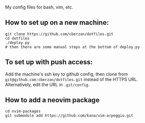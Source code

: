 My config files for bash, vim, etc.

## How to set up on a new machine:

```console
git clone https://github.com/cberzan/dotfiles.git
cd dotfiles
./deploy.py
# then there are some manual steps at the bottom of deploy.py
```

## To set up with push access:

Add the machine's ssh key to github config, then clone from
`git@github.com:cberzan/dotfiles.git` instead of the HTTPS URL.
Alternatively, edit the URL in `.git/config`.


## How to add a neovim package

```console
cd nvim-packages
git submodule add https://github.com/kana/vim-arpeggio.git
```
